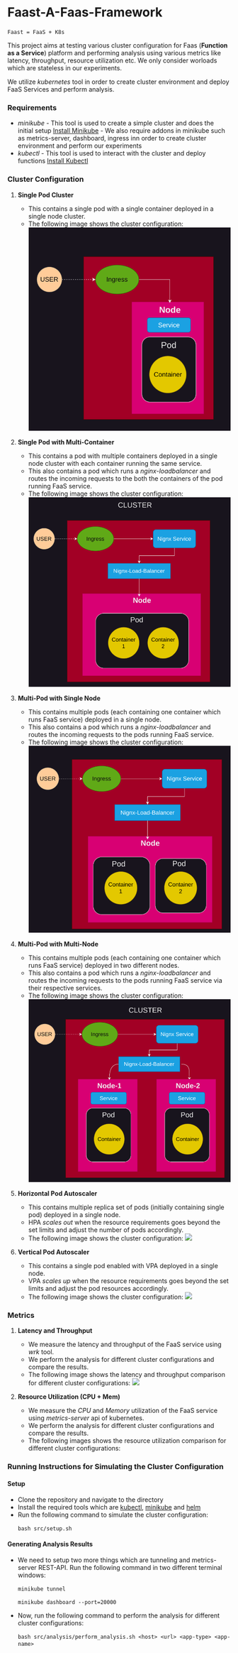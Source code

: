 # Faast-A-Faas-Framework
```
Faast = FaaS + K8s
```
This project aims at testing various cluster configuration for Faas (**Function as a Service**) platform and performing analysis using various metrics like latency, throughput, resource utilization etc. We only consider worloads which are stateless in our experiments. 

We utilize *kubernetes* tool in order to create cluster environment and deploy FaaS Services and perform analysis. 

### Requirements 
- *minikube* - This tool is used to create a simple cluster and does the initial setup [Install Minikube](https://kubernetes.io/docs/tasks/tools/install-minikube/)
             - We also require addons in minikube such as metrics-server, dashboard, ingress inn order to create cluster environment and perform our experiments
- *kubectl* - This tool is used to interact with the cluster and deploy functions [Install Kubectl](https://kubernetes.io/docs/tasks/tools/install-kubectl/) 


### Cluster Configuration
1) **Single Pod Cluster** 
    - This contains a single pod with a single container deployed in a single node cluster. 
    - The following image shows the cluster configuration:
    ![](./images/single_pod.png)

2) **Single Pod with Multi-Container** 
    - This contains a pod with multiple containers deployed in a single node cluster with each container running the same service. 
    - This also contains a pod which runs a *nginx-loadbalancer* and routes the incoming requests to the both the containers of the pod running FaaS service.
    - The following image shows the cluster configuration:
    ![](./images/one_pod_two_container.png)

3) **Multi-Pod with Single Node** 
    - This contains multiple pods (each containing one container which runs FaaS service) deployed in a single node. 
    - This also contains a pod which runs a *nginx-loadbalancer* and routes the incoming requests to the pods running FaaS service. 
    - The following image shows the cluster configuration:
    ![](./images/one_node_two_pod.png)

4) **Multi-Pod with Multi-Node** 
    - This contains multiple pods (each containing one container which runs FaaS service) deployed in two different nodes.
    - This also contains a pod which runs a *nginx-loadbalancer* and routes the incoming requests to the pods running FaaS service via their respective services.
    - The following image shows the cluster configuration:
    ![](./images/two_node.png)

5) **Horizontal Pod Autoscaler** 
    - This contains multiple replica set of pods (initially containing single pod) deployed in a single node.
    - HPA *scales out* when the resource requirements goes beyond the set limits and adjust the number of pods accordingly. 
    - The following image shows the cluster configuration:
    ![](hpa_cluster.png)

6) **Vertical Pod Autoscaler**
    - This contains a single pod enabled with VPA deployed in a single node. 
    - VPA *scales up* when the resource requirements goes beyond the set limits and adjust the pod resources accordingly. 
    - The following image shows the cluster configuration:
    ![](vpa_cluster.png)

### Metrics
1) **Latency and Throughput** 
    - We measure the latency and throughput of the FaaS service using *wrk* tool. 
    - We perform the analysis for different cluster configurations and compare the results. 
    - The following image shows the latency and throughput comparison for different cluster configurations:
    ![](latency_throughput.png)

2) **Resource Utilization (CPU + Mem)**
    - We measure the *CPU* and *Memory* utilization of the FaaS service using *metrics-server* api of kubernetes.
    - We perform the analysis for different cluster configurations and compare the results.
    - The following images shows the resource utilization comparison for different cluster configurations:
   

### Running Instructions for Simulating the Cluster Configuration
#### Setup
- Clone the repository and navigate to the directory
- Install the required tools which are [kubectl](https://kubernetes.io/docs/tasks/tools/install-kubectl/), [minikube](https://kubernetes.io/docs/tasks/tools/install-minikube/) and [helm](https://helm.sh/docs/intro/install/)
- Run the following command to simulate the cluster configuration:
    ```
    bash src/setup.sh
    ```
#### Generating Analysis Results
- We need to setup two more things which are tunneling and metrics-server REST-API. Run the following command in two different terminal windows:
    ```
    minikube tunnel
    ```
    ```
    minikube dashboard --port=20000
    ```

- Now, run the following command to perform the analysis for different cluster configurations:
    ```
    bash src/analysis/perform_analysis.sh <host> <url> <app-type> <app-name>
    ```


